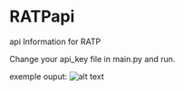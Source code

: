# RATPapi
api Information for RATP

Change your api_key file in main.py and run.

exemple ouput:
![alt text](https://ibb.co/mB7YGT)

